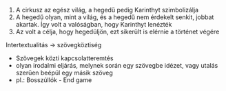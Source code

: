 1. A cirkusz az egész világ, a hegedű pedig Karinthyt szimbolizálja
2. A hegedű olyan, mint a világ, és a hegedű nem érdekelt senkit, jobbat akartak. Így volt a valóságban, hogy Karinthyt lenézték
3. Az volt a célja, hogy hegedüljön, ezt sikerült is elérnie a történet végére

Intertextualitás -> szövegköztiség
- Szövegek közti kapcsolatteremtés
- olyan irodalmi eljárás, melynek során egy szövegbe idézet, vagy utalás szerűen beépül egy másik szöveg
- pl.: Bosszúllók - End game